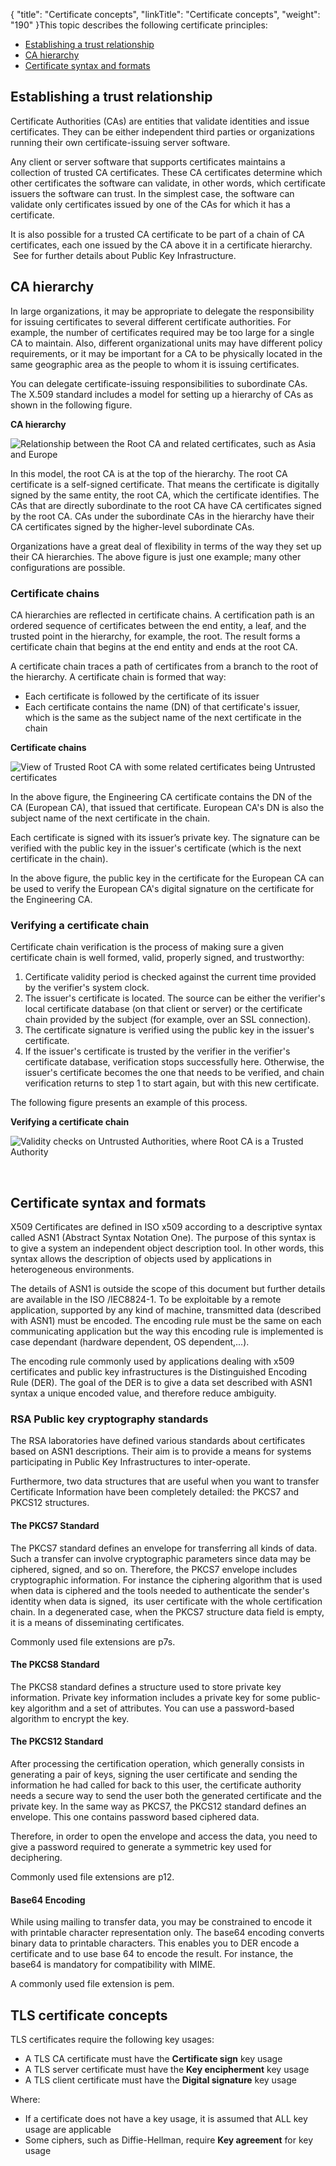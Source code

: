 {
    "title": "Certificate concepts",
    "linkTitle": "Certificate concepts",
    "weight": "190"
}This topic describes the following certificate principles:

- [Establishing
    a trust relationship](#Establishing_a_trust_relationship)
- [CA
    hierarchy](#CA_hierarchy)
- [Certificate
    syntax and formats](#Certificate_syntax_and_formats)

<span id="Establishing_a_trust_relationship"></span>

## Establishing a trust relationship

Certificate Authorities
(CAs) are entities that validate identities and issue certificates. They
can be either independent third parties or organizations running their
own certificate-issuing server software.

Any client or server software that supports certificates maintains a
collection of trusted CA certificates. These CA certificates determine
which other certificates the software can validate, in other words, which
certificate issuers the software can trust. In the simplest case, the
software can validate only certificates issued by one of the CAs for which
it has a certificate.

It is also possible for a trusted CA certificate to be part of a chain
of CA certificates, each one issued by the CA above it in a certificate
hierarchy.  See
for further details about Public Key Infrastructure.

<span id="CA_hierarchy"></span>

## CA hierarchy

In large organizations, it may be appropriate to delegate the responsibility
for issuing certificates to several different certificate authorities.
For example, the number of certificates required may be too large for
a single CA to maintain. Also, different organizational units may have
different policy requirements, or it may be important for a CA to be physically
located in the same geographic area as the people to whom it is issuing
certificates.

You can delegate certificate-issuing responsibilities to subordinate
CAs. The X.509 standard includes a model for setting up a hierarchy of
CAs as shown in the following figure.

********CA hierarchy********

![Relationship between the Root CA and related certificates, such as Asia and Europe](/Images/TransferCFT/certificates3.gif)

In this model, the root CA is at the top of the hierarchy. The root
CA certificate is a self-signed
certificate. That means the certificate is digitally signed
by the same entity, the root CA, which the certificate identifies. The
CAs that are directly subordinate to the root CA have CA certificates
signed by the root CA. CAs under the subordinate CAs in the hierarchy
have their CA certificates signed by the higher-level subordinate CAs.

Organizations have a great deal of flexibility in terms of the way they
set up their CA hierarchies. The above figure is just one example; many
other configurations are possible.

<span id="Certificate_chains"></span>

### Certificate chains

CA hierarchies are reflected in certificate chains. A certification
path is an ordered sequence of certificates between the end entity,
a leaf, and the trusted point in the hierarchy, for example, the root.
The result forms a certificate chain that begins at the end entity and
ends at the root CA.

A certificate chain traces a path of certificates from a branch to the
root of the hierarchy. A certificate chain is formed that way:

- Each certificate
    is followed by the certificate of its issuer
- Each certificate
    contains the name (DN) of that certificate's issuer, which is the same
    as the subject name of the next certificate in the chain

********Certificate chains********

![View of Trusted Root CA with some related certificates being Untrusted certificates](/Images/TransferCFT/certificates2.gif)

In the above figure, the Engineering CA certificate contains the DN
of the CA (European CA), that issued that certificate. European CA's DN
is also the subject name of the next certificate in the chain.

Each certificate is signed with its issuer’s private key. The signature
can be verified with the public key in the issuer's certificate (which
is the next certificate in the chain).

In the above figure, the public key in the certificate for the European
CA can be used to verify the European CA's digital signature on the certificate
for the Engineering CA.

<span id="Verifying_a_certificate_chain"></span>

### Verifying a certificate chain

Certificate chain verification is the process of making sure a given
certificate chain is well formed, valid, properly signed, and trustworthy:

1. Certificate validity period
    is checked against the current time provided by the verifier's system
    clock.
1. The issuer's certificate is
    located. The source can be either the verifier's local certificate database
    (on that client or server) or the certificate chain provided by the subject
    (for example, over an SSL connection).
1. The certificate signature is
    verified using the public key in the issuer's certificate.
1. If the issuer's certificate
    is trusted by the verifier in the verifier's certificate database, verification
    stops successfully here. Otherwise, the issuer's certificate becomes the
    one that needs to be verified, and chain verification returns to step
    1 to start again, but with this new certificate.

The following figure presents an example of this process.

********Verifying a certificate chain********

![Validity checks on Untrusted Authorities, where Root CA is a Trusted Authority](/Images/TransferCFT/certificate1.gif)

 

<span id="Certificate_syntax_and_formats"></span>

## Certificate syntax and formats

X509 Certificates are defined in ISO x509 according to a descriptive
syntax called ASN1 (Abstract Syntax Notation
One). The purpose of this syntax
is to give a system an independent object description tool. In other words,
this syntax allows the description of objects used by applications in
heterogeneous environments.

The details of ASN1 is outside the scope of this document but further
details are available in the ISO /IEC8824-1. To be exploitable by a remote
application, supported by any kind of machine, transmitted data (described
with ASN1) must be encoded. The encoding rule must be the same on each
communicating application but the way this encoding rule is implemented
is case dependant (hardware dependent, OS dependent,...).

The encoding rule commonly used by applications dealing with x509 certificates
and public key infrastructures is the Distinguished Encoding
Rule (DER). The goal of the DER is to give a data set described
with ASN1 syntax a unique encoded value, and therefore reduce ambiguity.

<span id="RSA_Public_key_cryptography_standards"></span>

### RSA Public key cryptography standards

The RSA laboratories have defined various standards about certificates
based on ASN1 descriptions. Their aim is to provide a means for systems
participating in Public Key Infrastructures to inter-operate.

Furthermore, two data structures that are useful when you want to transfer
Certificate Information have been completely detailed: the PKCS7 and PKCS12
structures.

#### The PKCS7 Standard

The PKCS7 standard defines an envelope for transferring all kinds of
data. Such a transfer can involve cryptographic parameters since data
may be ciphered, signed, and so on. Therefore, the PKCS7 envelope includes
cryptographic information. For instance the ciphering algorithm that is
used when data is ciphered and the tools needed to authenticate the sender's
identity when data is signed,  its
user certificate with the whole certification chain. In a degenerated
case, when the PKCS7 structure data field is empty, it is a means of disseminating
certificates.

Commonly used file extensions are p7s.

#### The PKCS8 Standard

The PKCS8 standard defines a structure used to store private key information.
Private key information includes a private key for some public-key algorithm
and a set of attributes. You can use a password-based algorithm to encrypt
the key.

#### The PKCS12 Standard

After processing the certification operation, which generally consists
in generating a pair of keys, signing the user certificate and sending
the information he had called for back to this user, the certificate authority
needs a secure way to send the user both the generated certificate and
the private key. In the same way as PKCS7, the PKCS12 standard defines
an envelope. This one contains password based ciphered data.

Therefore, in order to open the envelope and access the data, you need
to give a password required to generate a symmetric key used for deciphering.

Commonly used file extensions are p12.

#### Base64 Encoding

While using mailing to transfer data, you may be constrained to encode
it with printable character representation only. The base64 encoding
converts binary data to printable characters. This enables you to DER
encode a certificate and to use base 64 to encode the result. For instance,
the base64 is mandatory for compatibility with MIME.

A commonly used file extension is pem.

## TLS certificate concepts

TLS certificates require the following key usages:

- A TLS CA certificate must have the **Certificate sign** key usage
- A TLS server certificate must have the **Key encipherment** key usage
- A TLS client certificate must have the **Digital signature** key usage

Where:

- If a certificate does not have a key usage, it is assumed that ALL key usage are applicable
- Some ciphers, such as Diffie-Hellman, require **Key agreement** for key usage
